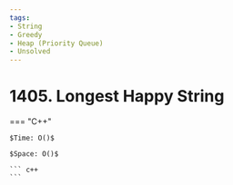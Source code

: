 ```yaml
---
tags:
- String
- Greedy
- Heap (Priority Queue)
- Unsolved
---
```



# 1405. Longest Happy String

=== "C++"

    $Time: O()$

    $Space: O()$

    ``` c++
    ```